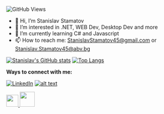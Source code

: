 ![GitHub Views](https://komarev.com/ghpvc/?username=StanchosCodes)
- 👋 Hi, I’m Stanislav Stamatov
- 👀 I’m interested in .NET, WEB Dev, Desktop Dev and more
- 🌱 I’m currently learning C# and Javascript
- 📫 How to reach me: StanislavStamatov45@gmail.com or Stanislav.Stamatov45@abv.bg

<!---
StanchosCodes/StanchosCodes is a ✨ special ✨ repository because its `README.md` (this file) appears on your GitHub profile.
You can click the Preview link to take a look at your changes.
--->

[![Stanislav's GitHub stats](https://github-readme-stats.vercel.app/api?username=StanchosCodes)](https://github.com/StanchosCodes/github-readme-stats)
[![Top Langs](https://github-readme-stats.vercel.app/api/top-langs/?username=StanchosCodes&layout=compact)](https://github.com/StanchosCodes/github-readme-stats)

<b>Ways to connect with me:</b>

[![LinkedIn][1.1]][1]
[![alt text][2.1]][2]

[1.1]: https://i.imgur.com/P3YfQoD.png (LinkedIn)
[2.1]: https://i.imgur.com/P3YfQoD.png (Facebook)

[1]: https://www.linkedin.com/in/stanislav-stamatov-402647255
[2]: https://www.facebook.com/Stanislav.Stamatov45


<picture>
  <a href="https://www.linkedin.com/in/stanislav-stamatov-402647255">
  <img src = "https://www.iconninja.com/files/785/628/39/linkedin-icon.png", width = "32",
  height = "32">
  </a>
</picture>

<picture>
  <a href="https://www.facebook.com/Stanislav.Stamatov45">
  <img src = "https://img.icons8.com/color/452/facebook.png", width = "40",
  height = "40">
  </a>
</picture>
